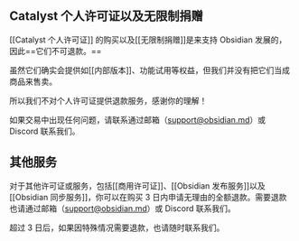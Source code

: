 ## Catalyst 个人许可证以及无限制捐赠

[[Catalyst 个人许可证]] 的购买以及[[无限制捐赠]]是来支持 Obsidian 发展的，因此==它们不可退款。==

虽然它们确实会提供如[[内部版本]]、功能试用等权益，但我们并没有把它们当成商品来售卖。

所以我们不对个人许可证提供退款服务，感谢你的理解！

如果交易中出现任何问题，请联系通过邮箱（support@obsidian.md）或 Discord 联系我们。

## 其他服务

对于其他许可证或服务，包括[[商用许可证]]、[[Obsidian 发布服务]]以及[[Obsidian 同步服务]]，你可以在购买 3 日内申请无理由的全额退款。需要退款也请通过邮箱（support@obsidian.md）或 Discord 联系我们。

超过 3 日后，如果因特殊情况需要退款，也请随时联系我们。